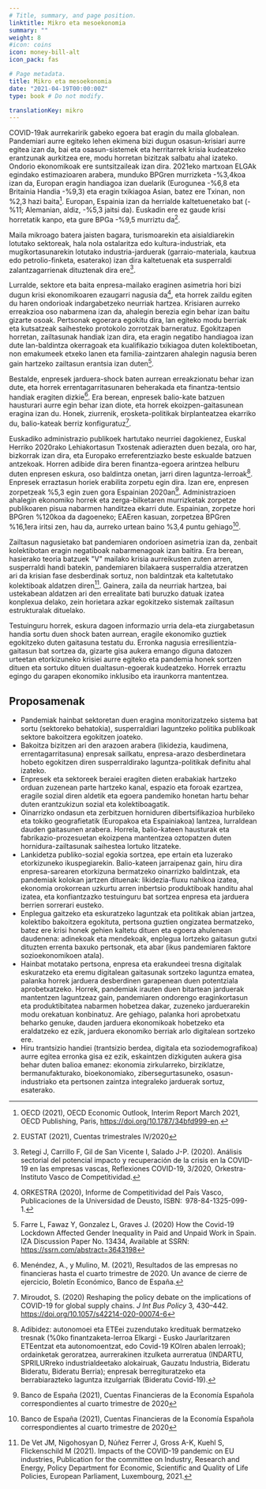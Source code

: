 ```yaml
---
# Title, summary, and page position.
linktitle: Mikro eta mesoekonomia
summary: ""
weight: 8
#icon: coins
icon: money-bill-alt
icon_pack: fas

# Page metadata.
title: Mikro eta mesoekonomia
date: "2021-04-19T00:00:00Z"
type: book # Do not modify.

translationKey: mikro
---
```


    

COVID-19ak aurrekaririk gabeko egoera bat eragin du maila globalean. Pandemiari aurre egiteko lehen ekimena bizi dugun osasun-krisiari aurre egitea izan da, bai eta osasun-sistemek eta herritarrek krisia kudeatzeko erantzunak aurkitzea ere, modu horretan bizitzak salbatu ahal izateko. Ondorio ekonomikoak ere suntsitzaileak izan dira. 2021eko martxoan ELGAk egindako estimazioaren arabera, munduko BPGren murrizketa -%3,4koa izan da, Europan eragin handiagoa izan duelarik (Eurogunea -%6,8 eta Britainia Handia -%9,3) eta eragin txikiagoa Asian, batez ere Txinan, non %2,3 hazi baita[^1]. Europan, Espainia izan da herrialde kaltetuenetako bat (-%11; Alemanian, aldiz, -%5,3 jaitsi da). Euskadin ere ez gaude krisi horretatik kanpo, eta gure BPGa -%9,5 murriztu da[^2].

Maila mikroago batera jaisten bagara, turismoarekin eta aisialdiarekin lotutako sektoreak, hala nola ostalaritza edo kultura-industriak, eta mugikortasunarekin lotutako industria-jarduerak (garraio-materiala, kautxua edo petrolio-finketa, esaterako) izan dira kaltetuenak eta susperraldi zalantzagarrienak dituztenak dira ere[^3].

Lurralde, sektore eta baita enpresa-mailako eraginen asimetria hori bizi dugun krisi ekonomikoaren ezaugarri nagusia da[^4], eta horrek zaildu egiten du haren ondorioak indargabetzeko neurriak hartzea. Krisiaren aurreko erreakzioa oso nabarmena izan da, ahalegin berezia egin behar izan baitu gizarte osoak. Pertsonak egoerara egokitu dira, lan egiteko modu berriak eta kutsatzeak saihesteko protokolo zorrotzak barneratuz. Egokitzapen horretan, zailtasunak handiak izan dira, eta eragin negatibo handiagoa izan dute lan-baldintza okerragoak eta kualifikazio txikiagoa duten kolektiboetan, non emakumeek etxeko lanen eta familia-zaintzaren ahalegin nagusia beren gain hartzeko zailtasun erantsia izan duten[^5].

Bestalde, enpresek jarduera-shock baten aurrean erreakzionatu behar izan dute, eta horrek errentagarritasunaren beherakada eta finantza-tentsio handiak eragiten dizkie[^6]. Era berean, enpresek balio-kate batzuen hausturari aurre egin behar izan diote, eta horrek ekoizpen-gaitasunean eragina izan du. Honek, ziurrenik, erosketa-politikak birplanteatzea ekarriko du, balio-kateak berriz konfiguratuz[^7].

Euskadiko administrazio publikoek hartutako neurriei dagokienez, Euskal Herriko 2020rako Lehiakortasun Txostenak adierazten duen bezala, oro har, bizkorrak izan dira, eta Europako erreferentziazko beste eskualde batzuen antzekoak. Horren adibide dira beren finantza-egoera arintzea helburu duten enpresen eskura, oso baldintza onetan, jarri diren laguntza-lerroak[^8]. Enpresek erraztasun horiek erabilita zorpetu egin dira. Izan ere, enpresen zorpetzeak %5,3 egin zuen gora Espainian 2020an[^9]. Administrazioen ahalegin ekonomiko horrek eta zerga-bilketaren murrizketak zorpetze publikoaren pisua nabarmen handitzea ekarri dute. Espainian, zorpetze hori BPGren %120koa da dagoeneko; EAEren kasuan, zorpetzea BPGren %16,1era iritsi zen, hau da, aurreko urtean baino %3,4 puntu gehiago[^9].

Zailtasun nagusietako bat pandemiaren ondorioen asimetria izan da, zenbait kolektibotan eragin negatiboak nabarmenagoak izan baitira. Era berean, hasierako teoria batzuek "V" mailako krisia aurreikusten zuten arren, susperraldi handi batekin, pandemiaren bilakaera susperraldia atzeratzen ari da krisian fase desberdinak sortuz, non baldintzak eta kaltetutako kolektiboak aldatzen diren[^10]. Gainera, zaila da neurriak hartzea, bai ustekabean aldatzen ari den errealitate bati buruzko datuak izatea konplexua delako, zein horietara azkar egokitzeko sistemak zailtasun estrukturalak dituelako.

Testuinguru horrek, eskura dagoen informazio urria dela-eta ziurgabetasun handia sortu duen shock baten aurrean, eragile ekonomiko guztiek egokitzeko duten gaitasuna testatu du. Erronka nagusia erresilientzia-gaitasun bat sortzea da, gizarte gisa aukera emango diguna datozen urteetan etorkizuneko krisiei aurre egiteko eta pandemia honek sortzen dituen eta sortuko dituen dualtasun-egoerak kudeatzeko. Horrek erraztu egingo du garapen ekonomiko inklusibo eta iraunkorra mantentzea.

## Proposamenak

- Pandemiak hainbat sektoretan duen eragina monitorizatzeko sistema bat sortu (sektoreko behatokia), susperraldiari laguntzeko politika publikoak sektore bakoitzera egokitzen joateko.
- Bakoitza bizitzen ari den arazoen arabera (likidezia, kaudimena, errentagarritasuna) enpresak sailkatu, enpresa-arazo desberdinetara hobeto egokitzen diren susperraldirako laguntza-politikak definitu ahal izateko.
- Enpresek eta sektoreek beraiei eragiten dieten erabakiak hartzeko orduan zuzenean parte hartzeko kanal, espazio eta foroak ezartzea, eragile sozial diren aldetik eta egoera pandemiko honetan hartu behar duten erantzukizun sozial eta kolektiboagatik.
- Oinarrizko ondasun eta zerbitzuen horniduren dibertsifikazioa hurbileko eta tokiko geografietatik (Europakoa eta Espainiakoa) lantzea, lurraldean dauden gaitasunen arabera. Horrela, balio-kateen hausturak eta fabrikazio-prozesuetan ekoizpena mantentzea oztopatzen duten hornidura-zailtasunak saihestea lortuko litzateke.
- Lankidetza publiko-sozial egokia sortzea, epe ertain eta luzerako etorkizuneko ikuspegiarekin. Balio-kateen jarraipenaz gain, hiru dira enpresa-sarearen etorkizuna bermatzeko oinarrizko baldintzak, eta pandemiak kolokan jartzen dituenak: likidezia-fluxu nahikoa izatea, ekonomia orokorrean uzkurtu arren inbertsio produktiboak handitu ahal izatea, eta konfiantzazko testuinguru bat sortzea enpresa eta jarduera berrien sorrerari eusteko.
- Enplegua gaitzeko eta eskuratzeko laguntzak eta politikak abian jartzea, kolektibo bakoitzera egokituta, pertsona guztien ongizatea bermatzeko, batez ere krisi honek gehien kaltetu dituen eta egoera ahulenean daudenena: adinekoak eta mendekoak, enplegua lortzeko gaitasun gutxi dituzten errenta baxuko pertsonak, eta abar (ikus pandemiaren faktore sozioekonomikoen atala).
- Hainbat motatako pertsona, enpresa eta erakundeei tresna digitalak eskuratzeko eta eremu digitalean gaitasunak sortzeko laguntza ematea, palanka horrek jarduera desberdinen garapenean duen potentziala aprobetxatzeko. Horrek, pandemiak irauten duen bitartean jarduerak mantentzen laguntzeaz gain, pandemiaren ondorengo eraginkortasun eta produktibitatea nabarmen hobetzea dakar, zuzeneko jarduerarekin modu orekatuan konbinatuz. Are gehiago, palanka hori aprobetxatu beharko genuke, dauden jarduera ekonomikoak hobetzeko eta eraldatzeko ez ezik, jarduera ekonomiko berriak arlo digitalean sortzeko ere.
- Hiru trantsizio handiei (trantsizio berdea, digitala eta soziodemografikoa) aurre egitea erronka gisa ez ezik, eskaintzen dizkiguten aukera gisa behar duten balioa emanez: ekonomia zirkularreko, birziklatze, bermanufakturako, bioekonomiako, zibersegurtasuneko, osasun-industriako eta pertsonen zaintza integraleko jarduerak sortuz, esaterako.
    

  
  

[^1]: OECD (2021), OECD Economic Outlook, Interim Report March 2021, OECD Publishing, Paris, https://doi.org/10.1787/34bfd999-en.

[^2]: EUSTAT (2021), Cuentas trimestrales IV/2020

[^3]: Retegi J, Carrillo F, Gil de San Vicente I, Salado J-P. (2020). Análisis sectorial del potencial impacto y recuperación de la crisis en la COVID-19 en las empresas vascas, Reflexiones COVID-19, 3/2020, Orkestra-Instituto Vasco de Competitividad.

[^4]: ORKESTRA (2020), Informe de Competitividad del País Vasco, Publicaciones de la Universidad de Deusto, ISBN: 978-84-1325-099-1.

[^5]: Farre L, Fawaz Y, Gonzalez L, Graves J. (2020) How the Covid-19 Lockdown Affected Gender Inequality in Paid and Unpaid Work in Spain. IZA Discussion Paper No. 13434, Available at SSRN: https://ssrn.com/abstract=3643198

[^6]: Menéndez, A., y Mulino, M. (2021), Resultados de las empresas no financieras hasta el cuarto trimestre de 2020. Un avance de cierre de ejercicio, Boletín Económico, Banco de España.

[^7]: Miroudot, S. (2020) Reshaping the policy debate on the implications of COVID-19 for global supply chains. _J Int Bus Policy_ 3, 430–442. https://doi.org/10.1057/s42214-020-00074-6

[^8]: Adibidez: autonomoei eta ETEei zuzendutako kredituak bermatzeko tresnak (%0ko finantzaketa-lerroa Elkargi - Eusko Jaurlaritzaren ETEentzat eta autonomoentzat, edo Covid-19 KOIren abalen lerroak); ordainketak geroratzea, aurrerakinen itzulketa aurreratua (INDARTU, SPRILURreko industrialdeetako alokairuak, Gauzatu Industria, Bideratu Bideratu, Bideratu Berria); enpresak berregituratzeko eta berrabiarazteko laguntza itzulgarriak (Bideratu Covid-19).

[^9]: Banco de España (2021), Cuentas Financieras de la Economía Española correspondientes al cuarto trimestre de 2020

[^10]: De Vet JM, Nigohosyan D, Núñez Ferrer J, Gross A-K, Kuehl S, Flickenschild M (2021). Impacts of the COVID-19 pandemic on EU industries, Publication for the committee on Industry, Research and Energy, Policy Department for Economic, Scientific and Quality of Life Policies, European Parliament, Luxembourg, 2021.


